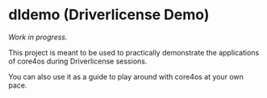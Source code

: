 dldemo (Driverlicense Demo)
=====================

*Work in progress.*

This project is meant to be used to practically demonstrate the applications of core4os during Driverlicense sessions.

You can also use it as a guide to play around with core4os at your own pace.
 

